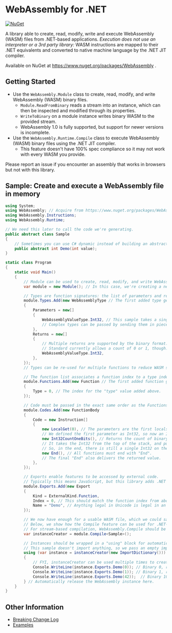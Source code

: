 ﻿# WebAssembly for .NET
[![NuGet](https://img.shields.io/nuget/v/WebAssembly.svg)](https://www.nuget.org/packages/WebAssembly)

A library able to create, read, modify, write and execute WebAssembly (WASM) files from .NET-based applications.
*Execution does not use an interpreter or a 3rd party library:*
WASM instructions are mapped to their .NET equivalents and converted to native machine language by the .NET JIT compiler.

Available on NuGet at https://www.nuget.org/packages/WebAssembly .

## Getting Started

- Use the `WebAssembly.Module` class to create, read, modify, and write WebAssembly (WASM) binary files.
  - `Module.ReadFromBinary` reads a stream into an instance, which can then be inspected and modified through its properties.
  - `WriteToBinary` on a module instance writes binary WASM to the provided stream.
  - WebAssembly 1.0 is fully supported, but support for newer versions is incomplete.
- Use the `WebAssembly.Runtime.Compile` class to execute WebAssembly (WASM) binary files using the .NET JIT compiler.
  - This feature doesn't have 100% spec compliance so it may not work with every WASM you provide.

Please report an issue if you encounter an assembly that works in browsers but not with this library.

## Sample: Create and execute a WebAssembly file in memory

``` C#
using System;
using WebAssembly; // Acquire from https://www.nuget.org/packages/WebAssembly
using WebAssembly.Instructions;
using WebAssembly.Runtime;

// We need this later to call the code we're generating.
public abstract class Sample
{
    // Sometimes you can use C# dynamic instead of building an abstract class like this.
    public abstract int Demo(int value);
}

static class Program
{
    static void Main()
    {
        // Module can be used to create, read, modify, and write WebAssembly files.
        var module = new Module(); // In this case, we're creating a new one.

        // Types are function signatures: the list of parameters and returns.
        module.Types.Add(new WebAssemblyType // The first added type gets index 0.
        {
            Parameters = new[]
            {
                WebAssemblyValueType.Int32, // This sample takes a single Int32 as input.
                // Complex types can be passed by sending them in pieces.
            },
            Returns = new[]
            {
                // Multiple returns are supported by the binary format.
                // Standard currently allows a count of 0 or 1, though.
                WebAssemblyValueType.Int32,
            },
        });
        // Types can be re-used for multiple functions to reduce WASM size.

        // The function list associates a function index to a type index.
        module.Functions.Add(new Function // The first added function gets index 0.
        {
            Type = 0, // The index for the "type" value added above.
        });

        // Code must be passed in the exact same order as the Functions above.
        module.Codes.Add(new FunctionBody
        {
            Code = new Instruction[]
            {
                new LocalGet(0), // The parameters are the first locals, in order.
                // We defined the first parameter as Int32, so now an Int32 is at the top of the stack.
                new Int32CountOneBits(), // Returns the count of binary bits set to 1.
                // It takes the Int32 from the top of the stack, and pushes the return value.
                // So, in the end, there is still a single Int32 on the stack.
                new End(), // All functions must end with "End".
                // The final "End" also delivers the returned value.
            },
        });

        // Exports enable features to be accessed by external code.
        // Typically this means JavaScript, but this library adds .NET execution capability, too.
        module.Exports.Add(new Export
        {
            Kind = ExternalKind.Function,
            Index = 0, // This should match the function index from above.
            Name = "Demo", // Anything legal in Unicode is legal in an export name.
        });

        // We now have enough for a usable WASM file, which we could save with module.WriteToBinary().
        // Below, we show how the Compile feature can be used for .NET-based execution.
        // For stream-based compilation, WebAssembly.Compile should be used.
        var instanceCreator = module.Compile<Sample>();

        // Instances should be wrapped in a "using" block for automatic disposal.
        // This sample doesn't import anything, so we pass an empty import dictionary.
        using (var instance = instanceCreator(new ImportDictionary()))
        {
            // FYI, instanceCreator can be used multiple times to create independent instances.
            Console.WriteLine(instance.Exports.Demo(0)); // Binary 0, result 0
            Console.WriteLine(instance.Exports.Demo(1)); // Binary 1, result 1,
            Console.WriteLine(instance.Exports.Demo(42));  // Binary 101010, result 3
        } // Automatically release the WebAssembly instance here.
    }
}
```

## Other Information

* [Breaking Change Log](docs/BreakingChanges.md)
* [Examples](Examples)
